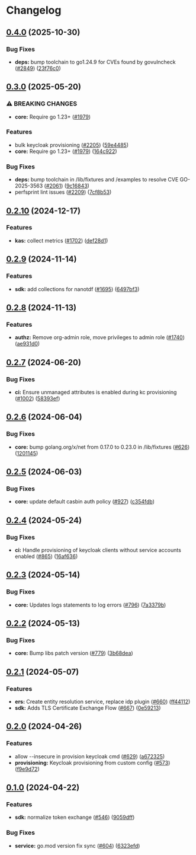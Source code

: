 # Changelog

## [0.4.0](https://github.com/opentdf/platform/compare/lib/fixtures/v0.3.0...lib/fixtures/v0.4.0) (2025-10-30)


### Bug Fixes

* **deps:** bump toolchain to go1.24.9 for CVEs found by govulncheck ([#2849](https://github.com/opentdf/platform/issues/2849)) ([23f76c0](https://github.com/opentdf/platform/commit/23f76c034cfb4c325d868eb96c95ba616e362db4))

## [0.3.0](https://github.com/opentdf/platform/compare/lib/fixtures/v0.2.10...lib/fixtures/v0.3.0) (2025-05-20)


### ⚠ BREAKING CHANGES

* **core:** Require go 1.23+ ([#1979](https://github.com/opentdf/platform/issues/1979))

### Features

* bulk keycloak provisioning ([#2205](https://github.com/opentdf/platform/issues/2205)) ([59e4485](https://github.com/opentdf/platform/commit/59e4485bdd0ced85c69604130505553f447918d1))
* **core:** Require go 1.23+ ([#1979](https://github.com/opentdf/platform/issues/1979)) ([164c922](https://github.com/opentdf/platform/commit/164c922af74b1265fe487362c356abb7f1503ada))


### Bug Fixes

* **deps:** bump toolchain in /lib/fixtures and /examples to resolve CVE GO-2025-3563 ([#2061](https://github.com/opentdf/platform/issues/2061)) ([9c16843](https://github.com/opentdf/platform/commit/9c168437db3b138613fe629419dd6bd9f837e881))
* perfsprint lint issues ([#2209](https://github.com/opentdf/platform/issues/2209)) ([7cf8b53](https://github.com/opentdf/platform/commit/7cf8b5372a1f90f12a3b6e4038305bea9a877ee9))

## [0.2.10](https://github.com/opentdf/platform/compare/lib/fixtures/v0.2.9...lib/fixtures/v0.2.10) (2024-12-17)


### Features

* **kas:** collect metrics ([#1702](https://github.com/opentdf/platform/issues/1702)) ([def28d1](https://github.com/opentdf/platform/commit/def28d1984b0b111a07330a3eb59c1285206062d))

## [0.2.9](https://github.com/opentdf/platform/compare/lib/fixtures/v0.2.8...lib/fixtures/v0.2.9) (2024-11-14)


### Features

* **sdk:** add collections for nanotdf  ([#1695](https://github.com/opentdf/platform/issues/1695)) ([6497bf3](https://github.com/opentdf/platform/commit/6497bf3a7cee9b6900569bc6cc2c39b2f647fb52))

## [0.2.8](https://github.com/opentdf/platform/compare/lib/fixtures/v0.2.7...lib/fixtures/v0.2.8) (2024-11-13)


### Features

* **authz:** Remove org-admin role, move privileges to admin role ([#1740](https://github.com/opentdf/platform/issues/1740)) ([ae931d0](https://github.com/opentdf/platform/commit/ae931d02f347edea468d4c5d48ab3e07ce7d3abe))

## [0.2.7](https://github.com/opentdf/platform/compare/lib/fixtures/v0.2.6...lib/fixtures/v0.2.7) (2024-06-20)


### Bug Fixes

* **ci:** Ensure unmanaged attributes is enabled during kc provisioning ([#1002](https://github.com/opentdf/platform/issues/1002)) ([58393ef](https://github.com/opentdf/platform/commit/58393efce711dc9ee2df14c78ab65b02c23aaded))

## [0.2.6](https://github.com/opentdf/platform/compare/lib/fixtures/v0.2.5...lib/fixtures/v0.2.6) (2024-06-04)


### Bug Fixes

* **core:** bump golang.org/x/net from 0.17.0 to 0.23.0 in /lib/fixtures ([#626](https://github.com/opentdf/platform/issues/626)) ([1201145](https://github.com/opentdf/platform/commit/1201145aafaac89c8ebe49d2ee577e83048ddad7))

## [0.2.5](https://github.com/opentdf/platform/compare/lib/fixtures/v0.2.4...lib/fixtures/v0.2.5) (2024-06-03)


### Bug Fixes

* **core:** update default casbin auth policy ([#927](https://github.com/opentdf/platform/issues/927)) ([c354fdb](https://github.com/opentdf/platform/commit/c354fdb118af4e4a222f3c65fcbf5de581d08bee))

## [0.2.4](https://github.com/opentdf/platform/compare/lib/fixtures/v0.2.3...lib/fixtures/v0.2.4) (2024-05-24)


### Bug Fixes

* **ci:** Handle provisioning of keycloak clients without service accounts enabled ([#865](https://github.com/opentdf/platform/issues/865)) ([16af636](https://github.com/opentdf/platform/commit/16af63687e0be55cbbb59c13f96c5490b9c30c87))

## [0.2.3](https://github.com/opentdf/platform/compare/lib/fixtures/v0.2.2...lib/fixtures/v0.2.3) (2024-05-14)


### Bug Fixes

* **core:** Updates logs statements to log errors ([#796](https://github.com/opentdf/platform/issues/796)) ([7a3379b](https://github.com/opentdf/platform/commit/7a3379b6878562e4958e61516335e912716588b7))

## [0.2.2](https://github.com/opentdf/platform/compare/lib/fixtures/v0.2.1...lib/fixtures/v0.2.2) (2024-05-13)


### Bug Fixes

* **core:** Bump libs patch version ([#779](https://github.com/opentdf/platform/issues/779)) ([3b68dea](https://github.com/opentdf/platform/commit/3b68dea867609071047554a6a7697becaaee2805))

## [0.2.1](https://github.com/opentdf/platform/compare/lib/fixtures/v0.2.0...lib/fixtures/v0.2.1) (2024-05-07)


### Features

* **ers:** Create entity resolution service, replace idp plugin ([#660](https://github.com/opentdf/platform/issues/660)) ([ff44112](https://github.com/opentdf/platform/commit/ff441128a4b2ef97c3f739ee3f6f42be273b31dc))
* **sdk:** Adds TLS Certificate Exchange Flow  ([#667](https://github.com/opentdf/platform/issues/667)) ([0e59213](https://github.com/opentdf/platform/commit/0e59213e127e8b6a0b071a04f3ce380907fe494e))

## [0.2.0](https://github.com/opentdf/platform/compare/lib/fixtures/v0.1.0...lib/fixtures/v0.2.0) (2024-04-26)


### Features

* allow --insecure in provision keycloak cmd ([#629](https://github.com/opentdf/platform/issues/629)) ([a672325](https://github.com/opentdf/platform/commit/a67232553ccf89be752e79093b536dee5dd62f14))
* **provisioning:** Keycloak provisioning from custom config  ([#573](https://github.com/opentdf/platform/issues/573)) ([f9e9d72](https://github.com/opentdf/platform/commit/f9e9d7288c1f63fdc1ffb0916fdb9ae4c390cee8))

## [0.1.0](https://github.com/opentdf/platform/compare/lib/fixtures-v0.1.0...lib/fixtures/v0.1.0) (2024-04-22)


### Features

* **sdk:** normalize token exchange ([#546](https://github.com/opentdf/platform/issues/546)) ([9059dff](https://github.com/opentdf/platform/commit/9059dff17c1f6cb3c0b7a8cad0b7b603dae4a9a7))


### Bug Fixes

* **service:** go.mod version fix sync ([#604](https://github.com/opentdf/platform/issues/604)) ([6323efd](https://github.com/opentdf/platform/commit/6323efdcd8fd44a0777ef433575ededf2a99d846))
